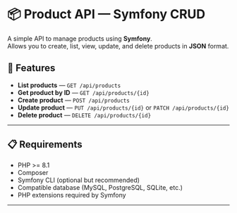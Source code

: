 # 📦 Product API — Symfony CRUD

A simple API to manage products using **Symfony**.  
Allows you to create, list, view, update, and delete products in **JSON** format.

## 🚀 Features

- **List products** — `GET /api/products`
- **Get product by ID** — `GET /api/products/{id}`
- **Create product** — `POST /api/products`
- **Update product** — `PUT /api/products/{id}` or `PATCH /api/products/{id}`
- **Delete product** — `DELETE /api/products/{id}`

---

## 📋 Requirements

- PHP >= 8.1
- Composer
- Symfony CLI (optional but recommended)
- Compatible database (MySQL, PostgreSQL, SQLite, etc.)
- PHP extensions required by Symfony

---

